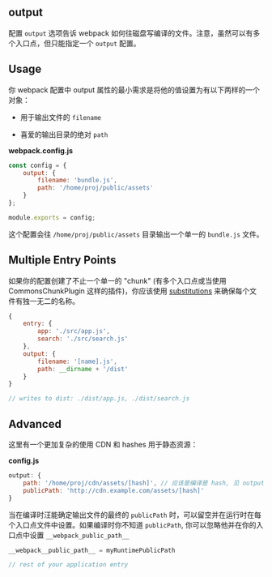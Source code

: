 ## output

配置 `output` 选项告诉 webpack 如何往磁盘写编译的文件。注意，虽然可以有多个入口点，但只能指定一个 `output` 配置。

## Usage

你 webpack 配置中 output 属性的最小需求是将他的值设置为有以下两样的一个对象：

- 用于输出文件的 `filename`

- 喜爱的输出目录的绝对 `path`

__webpack.config.js__

```js
const config = {
    output: {
        filename: 'bundle.js',
        path: '/home/proj/public/assets'
    }
};

module.exports = config;
```

这个配置会往 `/home/proj/public/assets` 目录输出一个单一的 `bundle.js` 文件。

## Multiple Entry Points

如果你的配置创建了不止一个单一的 "chunk" (有多个入口点或当使用 CommonsChunkPlugin 这样的插件)，你应该使用 [substitutions](/configuration/output#output-filename) 来确保每个文件有独一无二的名称。

```js
{
    entry: {
        app: './src/app.js',
        search: './src/search.js'
    },
    output: {
        filename: '[name].js',
        path: __dirname + '/dist'
    }
}

// writes to dist: ./dist/app.js, ./dist/search.js
```

## Advanced

这里有一个更加复杂的使用 CDN 和 hashes 用于静态资源：

__config.js__

```js
output: {
    path: '/home/proj/cdn/assets/[hash]', // 应该是编译是 hash, 见 output.path
    publicPath: 'http://cdn.example.com/assets/[hash]'
}
```

当在编译时汪能确定输出文件的最终的 `publicPath` 时，可以留空并在运行时在每个入口点文件中设置。如果编译时你不知道 `publicPath`, 你可以忽略他并在你的入口点中设置 `__webpack_public_path__`

```js
__webpack__public_path__ = myRuntimePublicPath

// rest of your application entry
```